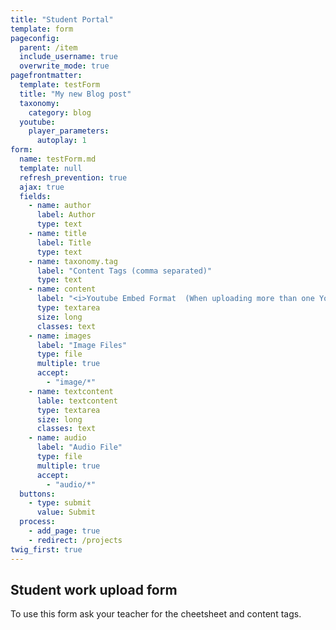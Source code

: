 ```yaml
---
title: "Student Portal"
template: form
pageconfig:
  parent: /item
  include_username: true
  overwrite_mode: true
pagefrontmatter:
  template: testForm
  title: "My new Blog post"
  taxonomy:
    category: blog
  youtube:
    player_parameters:
      autoplay: 1
form:
  name: testForm.md
  template: null
  refresh_prevention: true
  ajax: true
  fields:
    - name: author
      label: Author
      type: text
    - name: title
      label: Title
      type: text
    - name: taxonomy.tag
      label: "Content Tags (comma separated)"
      type: text
    - name: content
      label: "<i>Youtube Embed Format  (When uploading more than one Youtube Video copy and paste each embed on its own line):</i> <br> <b>[plugin:youtube](https://www.youtube.com/watch?v=BK8guP9ov2U)</b><br>  "
      type: textarea
      size: long
      classes: text
    - name: images
      label: "Image Files"
      type: file
      multiple: true
      accept:
        - "image/*"
    - name: textcontent
      lable: textcontent
      type: textarea
      size: long
      classes: text
    - name: audio
      label: "Audio File"
      type: file
      multiple: true
      accept:
        - "audio/*"
  buttons:
    - type: submit
      value: Submit
  process:
    - add_page: true
    - redirect: /projects
twig_first: true
---
```


## Student work upload form

To use this form ask your teacher for the cheetsheet and content tags.
